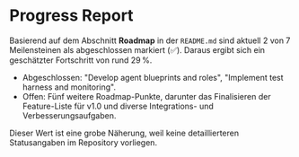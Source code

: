 # Progress Report

Basierend auf dem Abschnitt **Roadmap** in der `README.md` sind aktuell 2 von 7 Meilensteinen als abgeschlossen markiert (✅). Daraus ergibt sich ein geschätzter Fortschritt von rund 29 %.

- Abgeschlossen: "Develop agent blueprints and roles", "Implement test harness and monitoring".
- Offen: Fünf weitere Roadmap-Punkte, darunter das Finalisieren der Feature-Liste für v1.0 und diverse Integrations- und Verbesserungsaufgaben.

Dieser Wert ist eine grobe Näherung, weil keine detaillierteren Statusangaben im Repository vorliegen.
